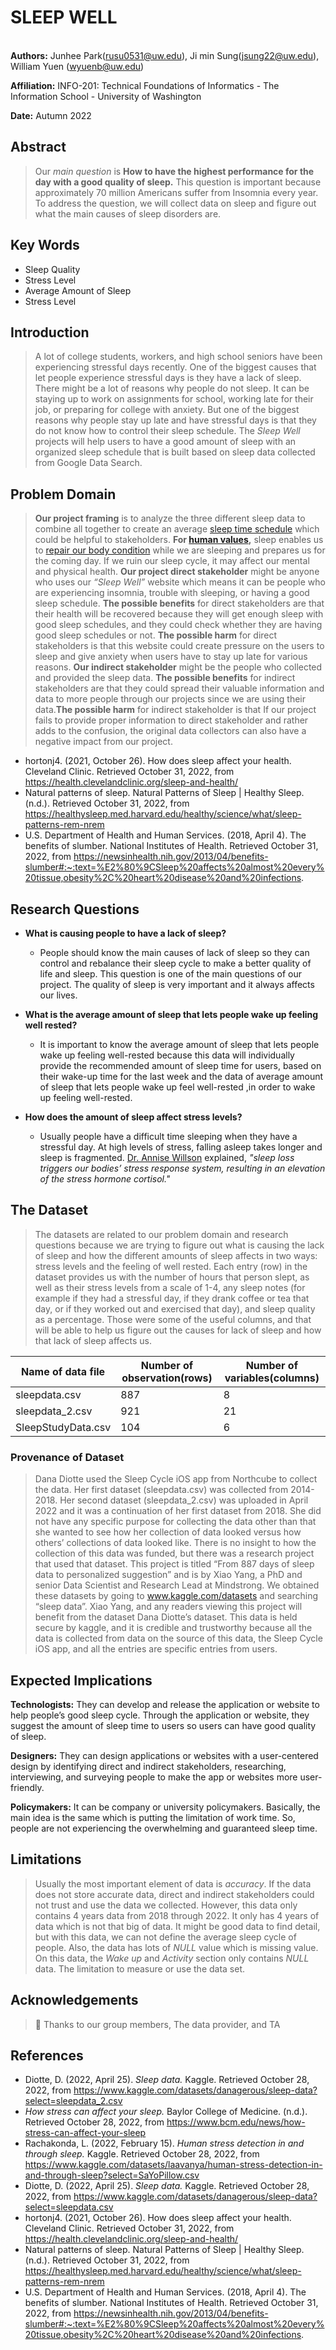 # **SLEEP WELL**
<br> **Authors:** Junhee Park(rusu0531@uw.edu), Ji min Sung(jsung22@uw.edu), William Yuen (wyuenb@uw.edu)

**Affiliation:** INFO-201: Technical Foundations of Informatics - The Information School - University of Washington

**Date:** Autumn 2022

## **Abstract**
> Our _main question_ is **How to have the highest performance for the day with a good quality of sleep.** This question is important because approximately 70 million Americans suffer from Insomnia every year.  To address the question, we will collect data on sleep and figure out what the main causes of sleep disorders are.

## **Key Words**
- Sleep Quality
- Stress Level
- Average Amount of Sleep
- Stress Level

## **Introduction**
> A lot of college students, workers, and high school seniors have been experiencing stressful days recently. One of the biggest causes that let people experience stressful days is they have a lack of sleep. There might be a lot of reasons why people do not sleep. It can be staying up to work on assignments for school, working late for their job, or preparing for college with anxiety. But one of the biggest reasons why people stay up late and have stressful days is that they do not know how to control their sleep schedule. The _Sleep Well_ projects will help users to have a good amount of sleep with an organized sleep schedule that is built based on sleep data collected from Google Data Search.

## **Problem Domain**
> **Our project framing** is to analyze the three different sleep data to combine all together to create an average [sleep time schedule](https://healthysleep.med.harvard.edu/healthy/science/what/sleep-patterns-rem-nrem) which could be helpful to stakeholders. **For [human values](https://health.clevelandclinic.org/sleep-and-health/),** sleep enables us to [repair our body condition](https://newsinhealth.nih.gov/2013/04/benefits-slumber#:~:text=%E2%80%9CSleep%20affects%20almost%20every%20tissue,obesity%2C%20heart%20disease%20and%20infections) while we are sleeping and prepares us for the coming day. If we ruin our sleep cycle, it may affect our mental and physical health. **Our project direct stakeholder** might be anyone who uses our _“Sleep Well”_ website which means it can be people who are experiencing insomnia, trouble with sleeping, or having a good sleep schedule.
**The possible benefits** for direct stakeholders are that their health will be recovered because they will get enough sleep with good sleep schedules, and they could check whether they are having good sleep schedules or not. **The possible harm** for direct stakeholders is that this website could create pressure on the users to sleep and give anxiety when users have to stay up late for various reasons. **Our indirect stakeholder** might be the people who collected and provided the sleep data. **The possible benefits** for indirect stakeholders are that they could spread their valuable information and data to more people through our projects since we are using their data.**The possible harm** for indirect stakeholder is that If our project fails to provide proper information to direct stakeholder and rather adds to the confusion, the original data collectors can also have a negative impact from our project.

- hortonj4. (2021, October 26). How does sleep affect your health. Cleveland Clinic. Retrieved October 31, 2022, from https://health.clevelandclinic.org/sleep-and-health/
- Natural patterns of sleep. Natural Patterns of Sleep | Healthy Sleep. (n.d.). Retrieved October 31, 2022, from https://healthysleep.med.harvard.edu/healthy/science/what/sleep-patterns-rem-nrem
- U.S. Department of Health and Human Services. (2018, April 4). The benefits of slumber. National Institutes of Health. Retrieved October 31, 2022, from https://newsinhealth.nih.gov/2013/04/benefits-slumber#:~:text=%E2%80%9CSleep%20affects%20almost%20every%20tissue,obesity%2C%20heart%20disease%20and%20infections.


## **Research Questions**

- **What is causing people to have a lack of sleep?**
  - People should know the main causes of lack of sleep so they can control and rebalance their sleep cycle to make a better quality of life and sleep. This question is one of the main questions of our project. The quality of sleep is very important and it always affects our lives.

- **What is the average amount of sleep that lets people wake up feeling well rested?**
  - It is important to know the average amount of sleep that lets people wake up feeling well-rested because this data will individually provide the recommended amount of sleep time for users, based on their wake-up time for the last week and the data of average amount of sleep that lets people wake up feel well-rested ,in order to wake up feeling well-rested.

- **How does the amount of sleep affect stress levels?**
  - Usually people have a difficult time sleeping when they have a stressful day. At high levels of stress, falling asleep takes longer and sleep is fragmented. [Dr. Annise Willson](https://www.bcm.edu/news/how-stress-can-affect-your-sleep ) explained, _"sleep loss triggers our bodies’ stress response system, resulting in an elevation of the stress hormone cortisol."_

## **The Dataset**

> The datasets are related to our problem domain and research questions because we are trying to figure out what is causing the lack of sleep and how the different amounts of sleep affects in two ways: stress levels and the feeling of well rested. Each entry (row) in the dataset provides us with the number of hours that person slept, as well as their stress levels from a scale of 1-4, any sleep notes (for example if they had a stressful day, if they drank coffee or tea that day, or if they worked out and exercised that day), and sleep quality as a percentage. Those were some of the useful columns, and that will be able to help us figure out the causes for lack of sleep and how that lack of sleep affects us.

| Name of data file | Number of observation(rows) | Number of variables(columns) |
|---------------| -------------- | --------------
sleepdata.csv | 887 | 8
sleepdata_2.csv | 921 | 21
SleepStudyData.csv | 104 | 6

### **Provenance of Dataset**
> Dana Diotte used the Sleep Cycle iOS app from Northcube to collect the data. Her first dataset (sleepdata.csv) was collected from 2014-2018. Her second dataset (sleepdata_2.csv) was uploaded in April 2022 and it was a continuation of her first dataset from 2018. She did not have any specific purpose for collecting the data other than that she wanted to see how her collection of data looked versus how others’ collections of data looked like. There is no insight to how the collection of this data was funded, but there was a research project that used that dataset. This project is titled “From 887 days of sleep data to personalized suggestion” and is by Xiao Yang, a PhD and senior Data Scientist and Research Lead at Mindstrong. We obtained these datasets by going to www.kaggle.com/datasets and searching “sleep data”. Xiao Yang, and any readers viewing this project will benefit from the dataset Dana Diotte’s dataset. This data is held secure by kaggle, and it is credible and trustworthy because all the data is collected from data on the source of this data, the Sleep Cycle iOS app, and all the entries are specific entries from users.


## **Expected Implications**

**Technologists:** They can develop and release the application or website to help people’s good sleep cycle. Through the application or website, they suggest the amount of sleep time to users so users can have good quality of sleep.

**Designers:** They can design applications or websites with a user-centered design by identifying direct and indirect stakeholders, researching, interviewing, and surveying people to make the app or websites more user-friendly.

**Policymakers:** It can be company or university policymakers. Basically, the main idea is the same which is putting the limitation of work time. So, people are not experiencing the overwhelming and guaranteed sleep time.

## **Limitations**

> Usually the most important element of data is _accuracy_. If the data does not store accurate data, direct and indirect stakeholders could not trust and use the data we collected. However, this data only contains 4 years data from 2018 through 2022. It only has 4 years of data which is not that big of data. It might be good data to find detail, but with this data, we can not define the average sleep cycle of people. Also, the data has lots of _NULL_ value which is missing value. On this data, the _Wake up_ and _Activity_ section only contains _NULL_ data. The limitation to measure or use the data set.

## **Acknowledgements**

> :handshake: Thanks to our group members, The data provider, and TA

## **References**

- Diotte, D. (2022, April 25). _Sleep data._ Kaggle. Retrieved October 28, 2022, from https://www.kaggle.com/datasets/danagerous/sleep-data?select=sleepdata_2.csv
- _How stress can affect your sleep._ Baylor College of Medicine. (n.d.). Retrieved October 28, 2022, from https://www.bcm.edu/news/how-stress-can-affect-your-sleep
- Rachakonda, L. (2022, February 15). _Human stress detection in and through sleep._ Kaggle. Retrieved October 28, 2022, from https://www.kaggle.com/datasets/laavanya/human-stress-detection-in-and-through-sleep?select=SaYoPillow.csv
- Diotte, D. (2022, April 25). _Sleep data._ Kaggle. Retrieved October 28, 2022, from https://www.kaggle.com/datasets/danagerous/sleep-data?select=sleepdata.csv
- hortonj4. (2021, October 26). How does sleep affect your health. Cleveland Clinic. Retrieved October 31, 2022, from https://health.clevelandclinic.org/sleep-and-health/
- Natural patterns of sleep. Natural Patterns of Sleep | Healthy Sleep. (n.d.). Retrieved October 31, 2022, from https://healthysleep.med.harvard.edu/healthy/science/what/sleep-patterns-rem-nrem
- U.S. Department of Health and Human Services. (2018, April 4). The benefits of slumber. National Institutes of Health. Retrieved October 31, 2022, from https://newsinhealth.nih.gov/2013/04/benefits-slumber#:~:text=%E2%80%9CSleep%20affects%20almost%20every%20tissue,obesity%2C%20heart%20disease%20and%20infections.
